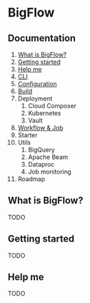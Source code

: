 # BigFlow

## Documentation

1. [What is BigFlow?](#what-is-bigflow)
1. [Getting started](#getting-started)
1. [Help me](#help-me)
1. [CLI](./docs/cli.md)
1. [Configuration](./docs/configuration.md)
1. [Build](./docs/project_setup_and_build.md)
1. Deployment
    1. Cloud Composer
    1. Kubernetes
    1. Vault
1. [Workflow & Job](./docs/workflow-and-job.md)
1. Starter
1. Utils
    1. BigQuery
    1. Apache Beam
    1. Dataproc
    1. Job monitoring
1. Roadmap

## What is BigFlow?
TODO

## Getting started
TODO

## Help me
TODO